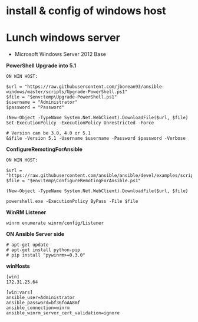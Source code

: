 # install & config of windows host

# Lunch windows server
 * Microsoft Windows Server 2012 Base

 **PowerShell Upgrade into 5.1**

 ```
 ON WIN HOST: 

 $url = "https://raw.githubusercontent.com/jborean93/ansible-windows/master/scripts/Upgrade-PowerShell.ps1"
$file = "$env:temp\Upgrade-PowerShell.ps1"
$username = "Administrator"
$password = "Password"

(New-Object -TypeName System.Net.WebClient).DownloadFile($url, $file)
Set-ExecutionPolicy -ExecutionPolicy Unrestricted -Force

# Version can be 3.0, 4.0 or 5.1
&$file -Version 5.1 -Username $username -Password $password -Verbose

 ```

 **ConfigureRemotingForAnsible**

 ```
ON WIN HOST:

$url = "https://raw.githubusercontent.com/ansible/ansible/devel/examples/scripts/ConfigureRemotingForAnsible.ps1"
$file = "$env:temp\ConfigureRemotingForAnsible.ps1"

(New-Object -TypeName System.Net.WebClient).DownloadFile($url, $file)

powershell.exe -ExecutionPolicy ByPass -File $file

 ```
**WinRM Listener**

 ```
winrm enumerate winrm/config/Listener
 ```

 **ON Ansible Server side**

```
# apt-get update
# apt-get install python-pip
# pip install "pywinrm>=0.3.0"
```

**winHosts**
```
[win]
172.31.25.64

[win:vars]
ansible_user=Administrator
ansible_password=bf36foAA8mf
ansible_connection=winrm
ansible_winrm_server_cert_validation=ignore

```